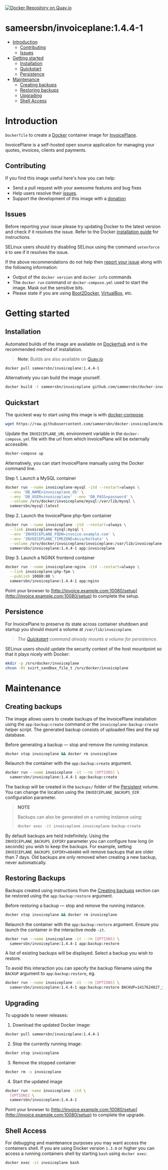 [![Docker Repository on Quay.io](https://quay.io/repository/sameersbn/invoiceplane/status "Docker Repository on Quay.io")](https://quay.io/repository/sameersbn/invoiceplane)

# sameersbn/invoiceplane:1.4.4-1

- [Introduction](#introduction)
  - [Contributing](#contributing)
  - [Issues](#issues)
- [Getting started](#getting-started)
  - [Installation](#installation)
  - [Quickstart](#quickstart)
  - [Persistence](#persistence)
- [Maintenance](#maintenance)
  - [Creating backups](#creating-backups)
  - [Restoring backups](#restoring-backups)
  - [Upgrading](#upgrading)
  - [Shell Access](#shell-access)

# Introduction

`Dockerfile` to create a [Docker](https://www.docker.com/) container image for [InvoicePlane](https://invoiceplane.com/).

InvoicePlane is a self-hosted open source application for managing your quotes, invoices, clients and payments.

## Contributing

If you find this image useful here's how you can help:

- Send a pull request with your awesome features and bug fixes
- Help users resolve their [issues](../../issues?q=is%3Aopen+is%3Aissue).
- Support the development of this image with a [donation](http://www.damagehead.com/donate/)

## Issues

Before reporting your issue please try updating Docker to the latest version and check if it resolves the issue. Refer to the Docker [installation guide](https://docs.docker.com/installation) for instructions.

SELinux users should try disabling SELinux using the command `setenforce 0` to see if it resolves the issue.

If the above recommendations do not help then [report your issue](../../issues/new) along with the following information:

- Output of the `docker version` and `docker info` commands
- The `docker run` command or `docker-compose.yml` used to start the image. Mask out the sensitive bits.
- Please state if you are using [Boot2Docker](http://www.boot2docker.io), [VirtualBox](https://www.virtualbox.org), etc.

# Getting started

## Installation

Automated builds of the image are available on [Dockerhub](https://hub.docker.com/r/sameersbn/invoiceplane) and is the recommended method of installation.

> **Note**: Builds are also available on [Quay.io](https://quay.io/repository/sameersbn/invoiceplane)

```bash
docker pull sameersbn/invoiceplane:1.4.4-1
```

Alternatively you can build the image yourself.

```bash
docker build -t sameersbn/invoiceplane github.com/sameersbn/docker-invoiceplane
```

## Quickstart

The quickest way to start using this image is with [docker-compose](https://docs.docker.com/compose/).

```bash
wget https://raw.githubusercontent.com/sameersbn/docker-invoiceplane/master/docker-compose.yml
```

Update the `INVOICEPLANE_URL` environment variable in the `docker-compose.yml` file with the url from which InvoicePlane will be externally accessible.

```bash
docker-compose up
```

Alternatively, you can start InvoicePlane manually using the Docker command line.

Step 1. Launch a MySQL container

```bash
docker run --name invoiceplane-mysql -itd --restart=always \
  --env 'DB_NAME=invoiceplane_db' \
  --env 'DB_USER=invoiceplane' --env 'DB_PASS=password' \
  --volume /srv/docker/invoiceplane/mysql:/var/lib/mysql \
  sameersbn/mysql:latest
```

Step 2. Launch the InvoicePlane php-fpm container

```bash
docker run --name invoiceplane -itd --restart=always \
  --link invoiceplane-mysql:mysql \
  --env 'INVOICEPLANE_FQDN=invoice.example.com' \
  --env 'INVOICEPLANE_TIMEZONE=Asia/Kolkata' \
  --volume /srv/docker/invoiceplane/invoiceplane:/var/lib/invoiceplane \
  sameersbn/invoiceplane:1.4.4-1 app:invoiceplane
```

Step 3. Launch a NGINX frontend container

```bash
docker run --name invoiceplane-nginx -itd --restart=always \
  --link invoiceplane:php-fpm \
  --publish 10080:80 \
  sameersbn/invoiceplane:1.4.4-1 app:nginx
```

Point your browser to [http://invoice.example.com:10080/setup](http://invoice.example.com:10080/setup) to complete the setup.

## Persistence

For InvoicePlane to preserve its state across container shutdown and startup you should mount a volume at `/var/lib/invoiceplane`.

> *The [Quickstart](#quickstart) command already mounts a volume for persistence.*

SELinux users should update the security context of the host mountpoint so that it plays nicely with Docker:

```bash
mkdir -p /srv/docker/invoiceplane
chcon -Rt svirt_sandbox_file_t /srv/docker/invoiceplane
```

# Maintenance

## Creating backups

The image allows users to create backups of the InvoicePlane installation using the `app:backup:create` command or the `invoiceplane-backup-create` helper script. The generated backup consists of uploaded files and the sql database.

Before generating a backup — stop and remove the running instance.

```bash
docker stop invoiceplane && docker rm invoiceplane
```

Relaunch the container with the `app:backup:create` argument.

```bash
docker run --name invoiceplane -it --rm [OPTIONS] \
  sameersbn/invoiceplane:1.4.4-1 app:backup:create
```

The backup will be created in the `backups/` folder of the [Persistent](#persistence) volume. You can change the location using the `INVOICEPLANE_BACKUPS_DIR` configuration parameter.

> **NOTE**
>
> Backups can also be generated on a running instance using:
>
>  ```bash
>  docker exec -it invoiceplane invoiceplane-backup-create
>  ```

By default backups are held indefinitely. Using the `INVOICEPLANE_BACKUPS_EXPIRY` parameter you can configure how long (in seconds) you wish to keep the backups. For example, setting `INVOICEPLANE_BACKUPS_EXPIRY=604800` will remove backups that are older than 7 days. Old backups are only removed when creating a new backup, never automatically.

## Restoring Backups

Backups created using instructions from the [Creating backups](#creating-backups) section can be restored using the `app:backup:restore` argument.

Before restoring a backup — stop and remove the running instance.

```bash
docker stop invoiceplane && docker rm invoiceplane
```

Relaunch the container with the `app:backup:restore` argument. Ensure you launch the container in the interactive mode `-it`.

```bash
docker run --name invoiceplane -it --rm [OPTIONS] \
  sameersbn/invoiceplane:1.4.4-1 app:backup:restore
```

A list of existing backups will be displayed. Select a backup you wish to restore.

To avoid this interaction you can specify the backup filename using the `BACKUP` argument to `app:backup:restore`, eg.

```bash
docker run --name invoiceplane -it --rm [OPTIONS] \
  sameersbn/invoiceplane:1.4.4-1 app:backup:restore BACKUP=1417624827_invoiceplane_backup.tar
```

## Upgrading

To upgrade to newer releases:

  1. Download the updated Docker image:

  ```bash
  docker pull sameersbn/invoiceplane:1.4.4-1
  ```

  2. Stop the currently running image:

  ```bash
  docker stop invoiceplane
  ```

  3. Remove the stopped container

  ```bash
  docker rm -v invoiceplane
  ```

  4. Start the updated image

  ```bash
  docker run -name invoiceplane -itd \
    [OPTIONS] \
    sameersbn/invoiceplane:1.4.4-1
  ```

Point your browser to [http://invoice.example.com:10080/setup](http://invoice.example.com:10080/setup) to complete the upgrade.

## Shell Access

For debugging and maintenance purposes you may want access the containers shell. If you are using Docker version `1.3.0` or higher you can access a running containers shell by starting `bash` using `docker exec`:

```bash
docker exec -it invoiceplane bash
```
